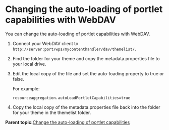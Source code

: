 # Changing the auto-loading of portlet capabilities with WebDAV

You can change the auto-loading of portlet capabilities with WebDAV.

1.  Connect your WebDAV client to `http://server:port/wps/mycontenthandler/dav/themelist/`.

2.  Find the folder for your theme and copy the metadata.properties file to your local drive.

3.  Edit the local copy of the file and set the auto-loading property to true or false.

    For example:

    ```
    resourceaggregation.autoLoadPortletCapabilities=true
    ```

4.  Copy the local copy of the metadata.properties file back into the folder for your theme in the themelist folder.


**Parent topic:**[Change the auto-loading of portlet capabilities ](../dev-theme/themeopt_chng_auto_load_cap.md)

